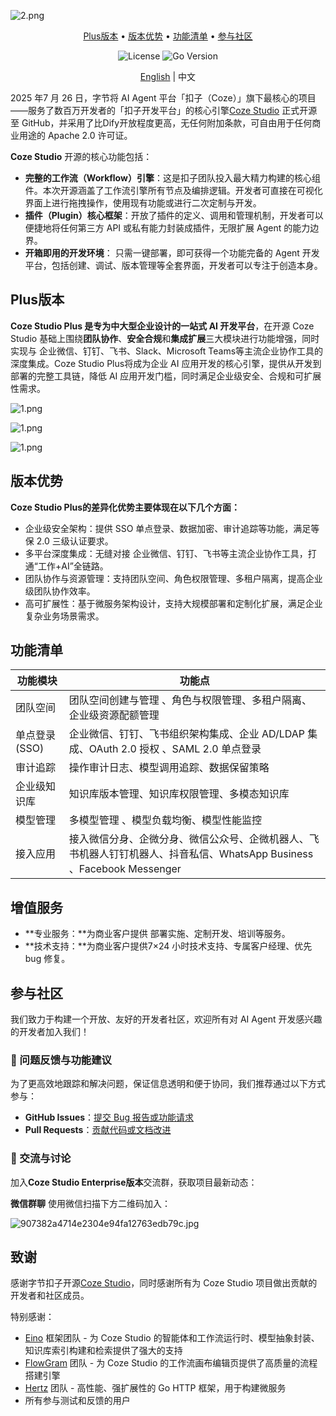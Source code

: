 ![2.png](http://kmdev.53ai.com/api/preview/f224c9d52485655e5d30f485919cae79.png)

<div align="center">
<p>
  <a href="#Plus版本">Plus版本</a> •
  <a href="#版本优势">版本优势</a> •
  <a href="#功能清单">功能清单</a> •
  <a href="#参与社区">参与社区</a>
</p>
<p>
  <img alt="License" src="https://img.shields.io/badge/license-apache2.0-blue.svg">
  <img alt="Go Version" src="https://img.shields.io/badge/go-%3E%3D%201.23.4-blue">
</p>

[English](README.md) | 中文

</div>

2025 年7 月 26 日，字节将 AI Agent 平台「扣子（Coze）」旗下最核心的项目——服务了数百万开发者的「扣子开发平台」的核心引擎[Coze Studio](https://www.coze.cn/home) 正式开源至 GitHub，并采用了比Dify开放程度更高，无任何附加条款，可自由用于任何商业用途的 Apache 2.0 许可证。

**Coze Studio** 开源的核心功能包括：

* **完整的工作流（Workflow）引擎**：这是扣子团队投入最大精力构建的核心组件。本次开源涵盖了工作流引擎所有节点及编排逻辑。开发者可直接在可视化界面上进行拖拽操作，使用现有功能或进行二次定制与开发。
* **插件（Plugin）核心框架**：开放了插件的定义、调用和管理机制，开发者可以便捷地将任何第三方 API 或私有能力封装成插件，无限扩展 Agent 的能力边界。
* **开箱即用的开发环境**： 只需一键部署，即可获得一个功能完备的 Agent 开发平台，包括创建、调试、版本管理等全套界面，开发者可以专注于创造本身。

## Plus版本

**Coze Studio Plus 是专为中大型企业设计的一站式 AI 开发平台**，在开源 Coze Studio 基础上围绕**团队协作**、**安全合规**和**集成扩展**三大模块进行功能增强，同时实现与 企业微信、钉钉、飞书、Slack、Microsoft Teams等主流企业协作工具的深度集成。Coze Studio Plus将成为企业 AI 应用开发的核心引擎，提供从开发到部署的完整工具链，降低 AI 应用开发门槛，同时满足企业级安全、合规和可扩展性需求。

![1.png](http://kmdev.53ai.com/api/preview/434c718e6e22457fafdc0c41118d29b0.png)

![1.png](http://kmdev.53ai.com/api/preview/9cf5114fcfe14a88b9746cedd4f9a4c0.png)

![1.png](http://kmdev.53ai.com/api/preview/453d2bc353d8b2e34643e8f72a80a5b8.png)

## 版本优势

**Coze Studio Plus的差异化优势主要体现在以下几个方面：**

* 企业级安全架构：提供 SSO 单点登录、数据加密、审计追踪等功能，满足等保 2.0 三级认证要求。
* 多平台深度集成：无缝对接 企业微信、钉钉、飞书等主流企业协作工具，打通“工作+AI”全链路。
* 团队协作与资源管理：支持团队空间、角色权限管理、多租户隔离，提高企业级团队协作效率。
* 高可扩展性：基于微服务架构设计，支持大规模部署和定制化扩展，满足企业复杂业务场景需求。

## 功能清单

| **功能模块**   | **功能点**                                                                                                             |
| -------------- | ---------------------------------------------------------------------------------------------------------------------- |
| 团队空间       | 团队空间创建与管理 、角色与权限管理、多租户隔离、企业级资源配额管理                                                    |
| 单点登录 (SSO) | 企业微信、钉钉、飞书组织架构集成、企业 AD/LDAP 集成、OAuth 2.0 授权 、SAML 2.0 单点登录                                |
| 审计追踪       | 操作审计日志、模型调用追踪、数据保留策略                                                                               |
| 企业级知识库   | 知识库版本管理、知识库权限管理、多模态知识库                                                                           |
| 模型管理       | 多模型管理 、模型负载均衡、模型性能监控                                                                                |
| 接入应用       | 接入微信分身、企微分身、微信公众号、企微机器人、飞书机器人钉钉机器人、抖音私信、WhatsApp Business 、Facebook Messenger |

## 增值服务

* **专业服务：**为商业客户提供 部署实施、定制开发、培训等服务。
* **技术支持：**为商业客户提供7×24 小时技术支持、专属客户经理、优先 bug 修复。

## 参与社区

我们致力于构建一个开放、友好的开发者社区，欢迎所有对 AI Agent 开发感兴趣的开发者加入我们！

### 🐛 问题反馈与功能建议

为了更高效地跟踪和解决问题，保证信息透明和便于协同，我们推荐通过以下方式参与：

- **GitHub Issues**：[提交 Bug 报告或功能请求](https://github.com/coze-studio/coze-studio-plus/issues)
- **Pull Requests**：[贡献代码或文档改进](https://github.com/coze-studio/coze-studio-plus/pulls)

### 💬 交流与讨论

加入**Coze Studio Enterprise版本**交流群，获取项目最新动态：

**微信群聊**
使用微信扫描下方二维码加入：

![907382a4714e2304e94fa12763edb79c.jpg](http://kmdev.53ai.com/api/preview/c8521bbbe763dddbc61387a76a153d6c.jpg)

## 致谢

感谢字节扣子开源[Coze Studio](https://github.com/coze-dev/coze-studio)，同时感谢所有为 Coze Studio 项目做出贡献的开发者和社区成员。

特别感谢：

* [Eino](https://github.com/cloudwego/eino) 框架团队 - 为 Coze Studio 的智能体和工作流运行时、模型抽象封装、知识库索引构建和检索提供了强大的支持
* [FlowGram](https://github.com/bytedance/flowgram.ai) 团队 - 为 Coze Studio 的工作流画布编辑页提供了高质量的流程搭建引擎
* [Hertz](https://github.com/cloudwego/hertz) 团队 - 高性能、强扩展性的 Go HTTP 框架，用于构建微服务
* 所有参与测试和反馈的用户
